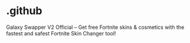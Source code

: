 # .github
Galaxy Swapper V2 Official – Get free Fortnite skins &amp; cosmetics with the fastest and safest Fortnite Skin Changer tool!
